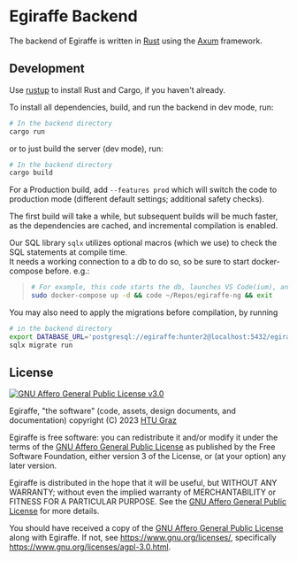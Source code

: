# Egiraffe Backend

The backend of Egiraffe is written in [Rust](https://www.rust-lang.org/) using the [Axum](https://docs.rs/axum/latest/axum/) framework.

## Development

Use [rustup](https://rustup.rs/) to install Rust and Cargo, if you haven't already.

To install all dependencies, build, and run the backend in dev mode, run:

```zsh
# In the backend directory
cargo run
```

or to just build the server (dev mode), run:

```zsh
# In the backend directory
cargo build
```

For a Production build, add `--features prod` which will switch the code to production mode (different default settings; additional safety checks).

The first build will take a while, but subsequent builds will be much faster,
as the dependencies are cached, and incremental compilation is enabled.

Our SQL library `sqlx` utilizes optional macros (which we use) to check the SQL statements at compile time.  
It needs a working connection to a db to do so, so be sure to start docker-compose before. e.g.:

> ```zsh
> # For example, this code starts the db, launches VS Code(ium), and exits the shell
> sudo docker-compose up -d && code ~/Repos/egiraffe-ng && exit
> ```

<!-- TODO: Still needed? -->
You may also need to apply the migrations before compilation, by running

```zsh
# in the backend directory
export DATABASE_URL='postgresql://egiraffe:hunter2@localhost:5432/egiraffe?sslmode=disable' # in case you haven't set that one yet
sqlx migrate run
```

## License

[![GNU Affero General Public License v3.0](https://www.gnu.org/graphics/agplv3-with-text-162x68.png)](https://www.gnu.org/licenses/agpl-3.0.html)

Egiraffe, "the software" (code, assets, design documents, and documentation) copyright (C) 2023 [HTU Graz](https://htugraz.at/)

Egiraffe is free software: you can redistribute it and/or modify it under the terms of the [GNU Affero General Public License](/LICENSE.md) as published by the Free Software Foundation, either version 3 of the License, or (at your option) any later version.

Egiraffe is distributed in the hope that it will be useful, but WITHOUT ANY WARRANTY; without even the implied warranty of MERCHANTABILITY or FITNESS FOR A PARTICULAR PURPOSE. See the [GNU Affero General Public License](/LICENSE.md) for more details.

You should have received a copy of the [GNU Affero General Public License](/LICENSE.md) along with Egiraffe. If not, see <https://www.gnu.org/licenses/>, specifically <https://www.gnu.org/licenses/agpl-3.0.html>.
